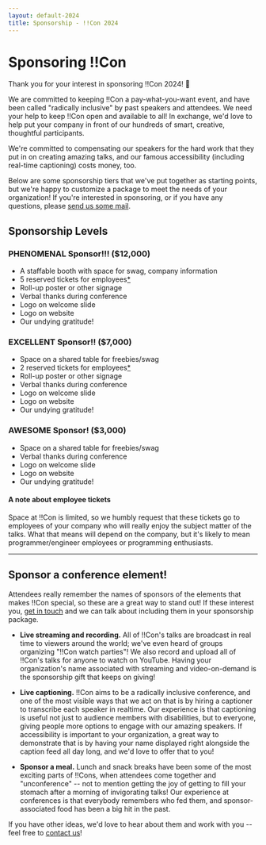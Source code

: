 ```yaml
---
layout: default-2024
title: Sponsorship - !!Con 2024
---
```


# Sponsoring !!Con

Thank you for your interest in sponsoring !!Con 2024!  💜

We are committed to keeping !!Con a pay-what-you-want event, and have
been called "radically inclusive" by past speakers and attendees. We
need your help to keep !!Con open and available to all! In exchange, we'd
love to help put your company in front of our hundreds of smart, creative,
thoughtful participants.

We're committed to compensating our speakers for the hard work that they put
in on creating amazing talks, and our famous accessibility (including
real-time captioning) costs money, too.

Below are some sponsorship tiers that we've put together as starting points,
but we're happy to customize a package to meet the needs of your
organization!  If you're interested in sponsoring, or if you have any
questions, please [send us some
mail](mailto:2024-organizers@exclamation.foundation).

## Sponsorship Levels

### PHENOMENAL Sponsor!!! (**$12,000**)

* A staffable booth with space for swag, company information
* 5 reserved tickets for employees[*](#note-on-tickets)
* Roll-up poster or other signage
* Verbal thanks during conference
* Logo on welcome slide
* Logo on website
* Our undying gratitude!

### EXCELLENT Sponsor!! (**$7,000**)

* Space on a shared table for freebies/swag
* 2 reserved tickets for employees[*](#note-on-tickets)
* Roll-up poster or other signage
* Verbal thanks during conference
* Logo on welcome slide
* Logo on website
* Our undying gratitude!

### AWESOME Sponsor! (**$3,000**)

* Space on a shared table for freebies/swag
* Verbal thanks during conference
* Logo on welcome slide
* Logo on website
* Our undying gratitude!

<a name="note-on-tickets"></a>

#### A note about employee tickets

Space at !!Con is limited, so we humbly request that these tickets go
to employees of your company who will really enjoy the subject matter
of the talks.  What that means will depend on the company, but it's
likely to mean programmer/engineer employees or programming
enthusiasts.

---

## Sponsor a conference element!

Attendees really remember the names of sponsors of the elements that makes
!!Con special, so these are a great way to stand out!  If these interest you,
[get in touch](mailto:2024-organizers@exclamation.foundation) and we can talk
about including them in your sponsorship package.

* **Live streaming and recording.** All of !!Con's talks are broadcast
  in real time to viewers around the world; we've even heard of groups
  organizing "!!Con watch parties"!  We also record and upload all of
  !!Con's talks for anyone to watch on YouTube.  Having your
  organization's name associated with streaming and video-on-demand is the
  sponsorship gift that keeps on giving!

* **Live captioning.** !!Con aims to be a radically inclusive
  conference, and one of the most visible ways that we act on that is by
  hiring a captioner to transcribe each speaker in realtime.  Our experience
  is that captioning is useful not just to audience members with
  disabilities, but to everyone, giving people more options to engage with
  our amazing speakers.  If accessibility is important to your organization,
  a great way to demonstrate that is by having your name displayed right
  alongside the caption feed all day long, and we'd love to offer that to
  you!

* **Sponsor a meal.** Lunch and snack breaks have been some of the most
  exciting parts of !!Cons, when attendees come together and "unconference"
  -- not to mention getting the joy of getting to fill your stomach after a
  morning of invigorating talks!  Our experience at conferences is that
  everybody remembers who fed them, and sponsor-associated food has been a
  big hit in the past.

If you have other ideas, we'd love to hear about them and work with you -- feel
free to [contact us](mailto:2024-organizers@exclamation.foundation)!

